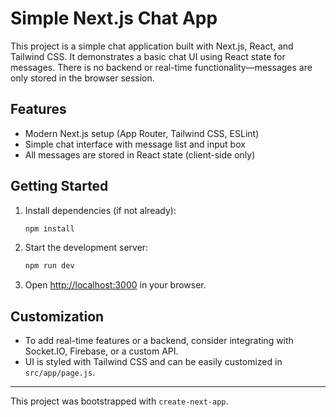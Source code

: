 
# Simple Next.js Chat App

This project is a simple chat application built with Next.js, React, and Tailwind CSS. It demonstrates a basic chat UI using React state for messages. There is no backend or real-time functionality—messages are only stored in the browser session.

## Features
- Modern Next.js setup (App Router, Tailwind CSS, ESLint)
- Simple chat interface with message list and input box
- All messages are stored in React state (client-side only)

## Getting Started

1. Install dependencies (if not already):
   ```bash
   npm install
   ```
2. Start the development server:
   ```bash
   npm run dev
   ```
3. Open [http://localhost:3000](http://localhost:3000) in your browser.

## Customization
- To add real-time features or a backend, consider integrating with Socket.IO, Firebase, or a custom API.
- UI is styled with Tailwind CSS and can be easily customized in `src/app/page.js`.

---

This project was bootstrapped with `create-next-app`.
